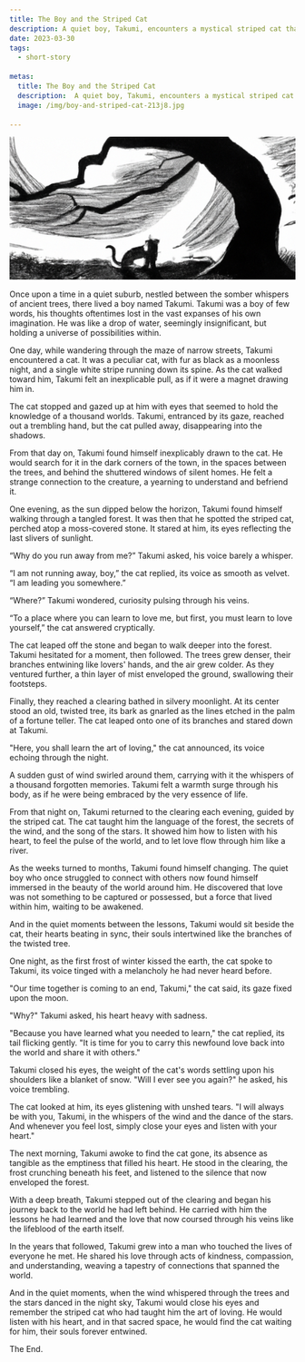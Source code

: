 ```yaml
---
title: The Boy and the Striped Cat
description: A quiet boy, Takumi, encounters a mystical striped cat that leads him to a hidden forest clearing. There, he learns the language of nature and the true essence of love, transforming his life forever.
date: 2023-03-30
tags: 
  - short-story

metas:
  title: The Boy and the Striped Cat
  description:  A quiet boy, Takumi, encounters a mystical striped cat that leads him to a hidden forest clearing. There, he learns the language of nature and the true essence of love, transforming his life to forever longing love.
  image: /img/boy-and-striped-cat-213j8.jpg

---
```

![boy-and-striped-cat-japanese-story-illustration](/img/boy-and-striped-cat-213j8.jpg)

Once upon a time in a quiet suburb, nestled between the somber whispers of ancient trees, there lived a boy named Takumi. Takumi was a boy of few words, his thoughts oftentimes lost in the vast expanses of his own imagination. He was like a drop of water, seemingly insignificant, but holding a universe of possibilities within.

One day, while wandering through the maze of narrow streets, Takumi encountered a cat. It was a peculiar cat, with fur as black as a moonless night, and a single white stripe running down its spine. As the cat walked toward him, Takumi felt an inexplicable pull, as if it were a magnet drawing him in.

The cat stopped and gazed up at him with eyes that seemed to hold the knowledge of a thousand worlds. Takumi, entranced by its gaze, reached out a trembling hand, but the cat pulled away, disappearing into the shadows.

From that day on, Takumi found himself inexplicably drawn to the cat. He would search for it in the dark corners of the town, in the spaces between the trees, and behind the shuttered windows of silent homes. He felt a strange connection to the creature, a yearning to understand and befriend it.

One evening, as the sun dipped below the horizon, Takumi found himself walking through a tangled forest. It was then that he spotted the striped cat, perched atop a moss-covered stone. It stared at him, its eyes reflecting the last slivers of sunlight.

“Why do you run away from me?” Takumi asked, his voice barely a whisper.

“I am not running away, boy,” the cat replied, its voice as smooth as velvet. “I am leading you somewhere.”

“Where?” Takumi wondered, curiosity pulsing through his veins.

“To a place where you can learn to love me, but first, you must learn to love yourself,” the cat answered cryptically.

The cat leaped off the stone and began to walk deeper into the forest. Takumi hesitated for a moment, then followed. The trees grew denser, their branches entwining like lovers' hands, and the air grew colder. As they ventured further, a thin layer of mist enveloped the ground, swallowing their footsteps.

Finally, they reached a clearing bathed in silvery moonlight. At its center stood an old, twisted tree, its bark as gnarled as the lines etched in the palm of a fortune teller. The cat leaped onto one of its branches and stared down at Takumi.

"Here, you shall learn the art of loving," the cat announced, its voice echoing through the night.

A sudden gust of wind swirled around them, carrying with it the whispers of a thousand forgotten memories. Takumi felt a warmth surge through his body, as if he were being embraced by the very essence of life.

From that night on, Takumi returned to the clearing each evening, guided by the striped cat. The cat taught him the language of the forest, the secrets of the wind, and the song of the stars. It showed him how to listen with his heart, to feel the pulse of the world, and to let love flow through him like a river.

As the weeks turned to months, Takumi found himself changing. The quiet boy who once struggled to connect with others now found himself immersed in the beauty of the world around him. He discovered that love was not something to be captured or possessed, but a force that lived within him, waiting to be awakened.

And in the quiet moments between the lessons, Takumi would sit beside the cat, their hearts beating in sync, their souls intertwined like the branches of the twisted tree.

One night, as the first frost of winter kissed the earth, the cat spoke to Takumi, its voice tinged with a melancholy he had never heard before.

"Our time together is coming to an end, Takumi," the cat said, its gaze fixed upon the moon.

"Why?" Takumi asked, his heart heavy with sadness.

"Because you have learned what you needed to learn," the cat replied, its tail flicking gently. "It is time for you to carry this newfound love back into the world and share it with others."

Takumi closed his eyes, the weight of the cat's words settling upon his shoulders like a blanket of snow. "Will I ever see you again?" he asked, his voice trembling.

The cat looked at him, its eyes glistening with unshed tears. "I will always be with you, Takumi, in the whispers of the wind and the dance of the stars. And whenever you feel lost, simply close your eyes and listen with your heart."

The next morning, Takumi awoke to find the cat gone, its absence as tangible as the emptiness that filled his heart. He stood in the clearing, the frost crunching beneath his feet, and listened to the silence that now enveloped the forest.

With a deep breath, Takumi stepped out of the clearing and began his journey back to the world he had left behind. He carried with him the lessons he had learned and the love that now coursed through his veins like the lifeblood of the earth itself.

In the years that followed, Takumi grew into a man who touched the lives of everyone he met. He shared his love through acts of kindness, compassion, and understanding, weaving a tapestry of connections that spanned the world.

And in the quiet moments, when the wind whispered through the trees and the stars danced in the night sky, Takumi would close his eyes and remember the striped cat who had taught him the art of loving. He would listen with his heart, and in that sacred space, he would find the cat waiting for him, their souls forever entwined.

The End.